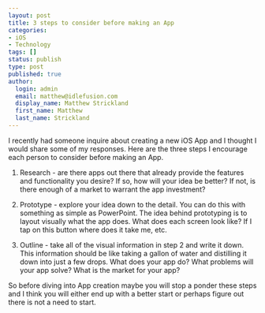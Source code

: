 ```yaml
---
layout: post
title: 3 steps to consider before making an App
categories:
- iOS
- Technology
tags: []
status: publish
type: post
published: true
author:
  login: admin
  email: matthew@idlefusion.com
  display_name: Matthew Strickland
  first_name: Matthew
  last_name: Strickland
---
```

I recently had someone inquire about creating a new iOS App and I thought I would share some of my responses. Here are the three steps I encourage each person to consider before making an App.

<!-- more -->

1) Research - are there apps out there that already provide the features and functionality you desire? If so, how will your idea be better? If not, is there enough of a market to warrant the app investment?

2) Prototype - explore your idea down to the detail. You can do this with something as simple as PowerPoint. The idea behind prototyping is to layout visually what the app does. What does each screen look like? If I tap on this button where does it take me, etc.

3) Outline - take all of the visual information in step 2 and write it down. This information should be like taking a gallon of water and distilling it down into just a few drops. What does your app do? What problems will your app solve? What is the market for your app?

So before diving into App creation maybe you will stop a ponder these steps and I think you will either end up with a better start or perhaps figure out there is not a need to start.
